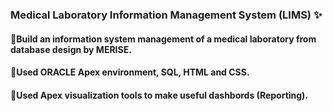 ### Medical Laboratory Information Management System (LIMS) ✨

#### 📌Build an information system management of a medical laboratory from database design by MERISE.
#### 📌Used ORACLE Apex environment, SQL, HTML and CSS.
#### 📌Used Apex visualization tools to make useful dashbords (Reporting).
